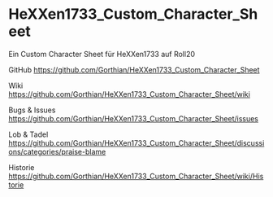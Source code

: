 # HeXXen1733_Custom_Character_Sheet
Ein Custom Character Sheet für HeXXen1733 auf Roll20

GitHub				https://github.com/Gorthian/HeXXen1733_Custom_Character_Sheet

Wiki				https://github.com/Gorthian/HeXXen1733_Custom_Character_Sheet/wiki

Bugs & Issues		https://github.com/Gorthian/HeXXen1733_Custom_Character_Sheet/issues

Lob & Tadel   https://github.com/Gorthian/HeXXen1733_Custom_Character_Sheet/discussions/categories/praise-blame

Historie			https://github.com/Gorthian/HeXXen1733_Custom_Character_Sheet/wiki/Historie
